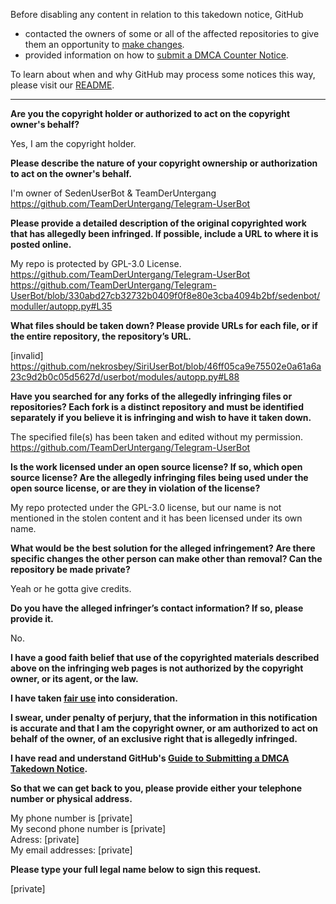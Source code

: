Before disabling any content in relation to this takedown notice, GitHub
- contacted the owners of some or all of the affected repositories to give them an opportunity to [make changes](https://docs.github.com/en/github/site-policy/dmca-takedown-policy#a-how-does-this-actually-work).
- provided information on how to [submit a DMCA Counter Notice](https://docs.github.com/en/articles/guide-to-submitting-a-dmca-counter-notice).

To learn about when and why GitHub may process some notices this way, please visit our [README](https://github.com/github/dmca/blob/master/README.md).

---

**Are you the copyright holder or authorized to act on the copyright owner's behalf?**

Yes, I am the copyright holder.

**Please describe the nature of your copyright ownership or authorization to act on the owner's behalf.**

I'm owner of SedenUserBot & TeamDerUntergang  
https://github.com/TeamDerUntergang/Telegram-UserBot  

**Please provide a detailed description of the original copyrighted work that has allegedly been infringed. If possible, include a URL to where it is posted online.**

My repo is protected by GPL-3.0 License.  
https://github.com/TeamDerUntergang/Telegram-UserBot  
https://github.com/TeamDerUntergang/Telegram-UserBot/blob/330abd27cb32732b0409f0f8e80e3cba4094b2bf/sedenbot/moduller/autopp.py#L35

**What files should be taken down? Please provide URLs for each file, or if the entire repository, the repository’s URL.**

[invalid]  
https://github.com/nekrosbey/SiriUserBot/blob/46ff05ca9e75502e0a61a6a23c9d2b0c05d5627d/userbot/modules/autopp.py#L88

**Have you searched for any forks of the allegedly infringing files or repositories? Each fork is a distinct repository and must be identified separately if you believe it is infringing and wish to have it taken down.**

The specified file(s) has been taken and edited without my permission.  
https://github.com/TeamDerUntergang/Telegram-UserBot

**Is the work licensed under an open source license? If so, which open source license? Are the allegedly infringing files being used under the open source license, or are they in violation of the license?**

My repo protected under the GPL-3.0 license, but our name is not mentioned in the stolen content and it has been licensed under its own name.

**What would be the best solution for the alleged infringement? Are there specific changes the other person can make other than removal? Can the repository be made private?**

Yeah or he gotta give credits.

**Do you have the alleged infringer’s contact information? If so, please provide it.**

No.

**I have a good faith belief that use of the copyrighted materials described above on the infringing web pages is not authorized by the copyright owner, or its agent, or the law.**

**I have taken <a href="https://www.lumendatabase.org/topics/22">fair use</a> into consideration.**

**I swear, under penalty of perjury, that the information in this notification is accurate and that I am the copyright owner, or am authorized to act on behalf of the owner, of an exclusive right that is allegedly infringed.**

**I have read and understand GitHub's <a href="https://docs.github.com/articles/guide-to-submitting-a-dmca-takedown-notice/">Guide to Submitting a DMCA Takedown Notice</a>.**

**So that we can get back to you, please provide either your telephone number or physical address.**

My phone number is [private]  
My second phone number is [private]  
Adress: [private]  
My email addresses: [private]

**Please type your full legal name below to sign this request.**

[private]
